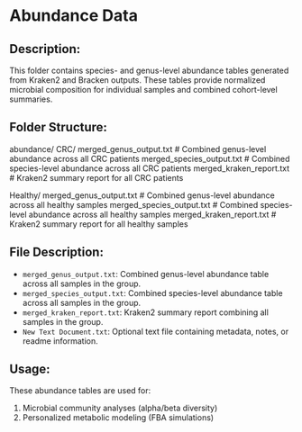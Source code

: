 # Abundance Data

Description:
------------
This folder contains species- and genus-level abundance tables generated from Kraken2 and Bracken outputs. These tables provide normalized microbial composition for individual samples and combined cohort-level summaries.  

Folder Structure:
-----------------
abundance/
  CRC/
    merged_genus_output.txt     # Combined genus-level abundance across all CRC patients
    merged_species_output.txt   # Combined species-level abundance across all CRC patients
    merged_kraken_report.txt    # Kraken2 summary report for all CRC patients

  Healthy/
    merged_genus_output.txt     # Combined genus-level abundance across all healthy samples
    merged_species_output.txt   # Combined species-level abundance across all healthy samples
    merged_kraken_report.txt    # Kraken2 summary report for all healthy samples
   

File Description:
-----------------
- `merged_genus_output.txt`: Combined genus-level abundance table across all samples in the group.
- `merged_species_output.txt`: Combined species-level abundance table across all samples in the group.
- `merged_kraken_report.txt`: Kraken2 summary report combining all samples in the group.
- `New Text Document.txt`: Optional text file containing metadata, notes, or readme information.

Usage:
------
These abundance tables are used for:
1. Microbial community analyses (alpha/beta diversity)
2. Personalized metabolic modeling (FBA simulations)
